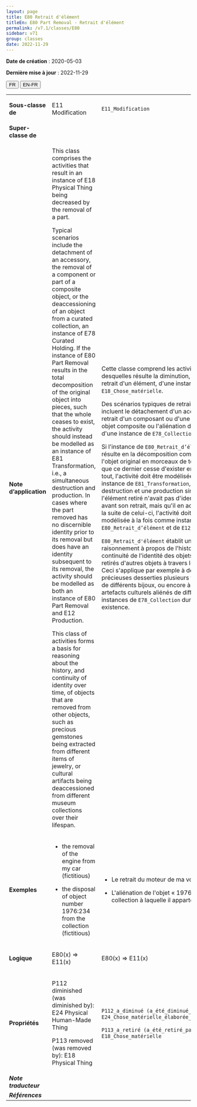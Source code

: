 ```yaml
---
layout: page
title: E80 Retrait d'élément
titleEn: E80 Part Removal - Retrait d'élément
permalink: /v7.1/classes/E80
sidebar: v71
group: classes
date: 2022-11-29
---
```


**Date de création** : 2020-05-03

**Dernière mise à jour** : 2022-11-29

<div class="lang-buttons">
  <button id="fr" class="activate">FR</button>
  <button id="en-fr">EN-FR</button>
</div>

<table>
				<tbody>
				<tr>
					<td><strong>Sous-classe de</strong></td>
					<td class="en"><p>E11 Modification</p>
							</td>
						<td><p><code class="language-plaintext highlighter-rouge">E11_Modification</code></p>
							</td>
						</tr>
					<tr>
					<td><strong>Super-classe de</strong></td>
					<td class="en"><p></p>
							</td>
						<td><p></p>
							</td>
						</tr>
					<tr>
					<td><strong>Note d’application</strong></td>
					<td class="en"><p>This class comprises the activities that result in an instance of E18 Physical Thing being decreased by the removal of a part.</p>
							<p></p>
							<p>Typical scenarios include the detachment of an accessory, the removal of a component or part of a composite object, or the deaccessioning of an object from a curated collection, an instance of E78 Curated Holding. If the instance of E80 Part Removal results in the total decomposition of the original object into pieces, such that the whole ceases to exist, the activity should instead be modelled as an instance of E81 Transformation, i.e., a simultaneous destruction and production. In cases where the part removed has no discernible identity prior to its removal but does have an identity subsequent to its removal, the activity should be modelled as both an instance of E80 Part Removal and E12 Production. </p>
							<p></p>
							<p>This class of activities forms a basis for reasoning about the history, and continuity of identity over time, of objects that are removed from other objects, such as precious gemstones being extracted from different items of jewelry, or cultural artifacts being deaccessioned from different museum collections over their lifespan.</p>
							</td>
						<td><p>Cette classe comprend les activités desquelles résulte la diminution, du fait du retrait d'un élément, d'une instance de <code class="language-plaintext highlighter-rouge">E18_Chose_matérielle</code>. </p>
							<p></p>
							<p>Des scénarios typiques de retrait d'élément incluent le détachement d'un accessoire, le retrait d'un composant ou d'une partie d'un objet composite ou l'aliénation d'un objet d'une instance de <code class="language-plaintext highlighter-rouge">E78_Collection</code>. </p>
							<p></p>
							<p>Si l'instance de <code class="language-plaintext highlighter-rouge">E80_Retrait_d’élément</code> résulte en la décomposition complète de l'objet original en morceaux de telle sorte que ce dernier cesse d'exister en tant que tout, l'activité doit être modélisée comme une instance de <code class="language-plaintext highlighter-rouge">E81_Transformation</code>, c.-à-d. une destruction et une production simultanées. Si l'élément retiré n'avait pas d'identité propre avant son retrait, mais qu'il en acquiert une à la suite de celui-ci, l'activité doit être modélisée à la fois comme instance de <code class="language-plaintext highlighter-rouge">E80_Retrait_d’élément</code> et de <code class="language-plaintext highlighter-rouge">E12_Production</code>. </p>
							<p></p>
							<p><code class="language-plaintext highlighter-rouge">E80_Retrait_d'élément</code> établit un cadre de raisonnement à propos de l'histoire et de la continuité de l'identité des objets qui sont retirés d'autres objets à travers le temps. Ceci s'applique par exemple à des pierres précieuses desserties plusieurs fois de suite de différents bijoux, ou encore à des artefacts culturels aliénés de différentes instances de <code class="language-plaintext highlighter-rouge">E78_Collection</code> durant leur existence. </p>
							</td>
						</tr>
					<tr>
					<td><strong>Exemples</strong></td>
					<td class="en"><ul><li><p>the removal of the engine from my car (fictitious)</p>
							</li>
									<li><p>the disposal of object number 1976:234 from the collection (fictitious)</p>
							</li></ul>
										</td>
						<td><ul><li><p>Le retrait du moteur de ma voiture (fictif)</p>
							</li>
									<li><p>L'aliénation de l'objet « 1976:234 » de la collection à laquelle il appartenait (fictif)</p>
							</li></ul>
										</td>
						</tr>
					<tr>
					<td><strong>Logique</strong></td>
					<td class="en"><p>E80(x) ⇒ E11(x)</p>
							</td>
						<td><p>E80(x) ⇒ E11(x)</p>
							</td>
						</tr>
					<tr>
					<td><strong>Propriétés</strong></td>
					<td class="en"><p>P112 diminished (was diminished by): E24 Physical Human-Made Thing</p>
							<p>P113 removed (was removed by): E18 Physical Thing</p>
							</td>
						<td><p><code class="language-plaintext highlighter-rouge">P112_a_diminué (a_été_diminué_par)</code> : <code class="language-plaintext highlighter-rouge">E24_Chose_matérielle_élaborée_par_l’humain</code></p>
							<p><code class="language-plaintext highlighter-rouge">P113_a_retiré (a_été_retiré_par)</code> : <code class="language-plaintext highlighter-rouge">E18_Chose_matérielle</code></p>
							</td>
						</tr>
					<tr>
					<td><strong><em>Note traducteur</em></strong></td>
					<td colspan="2"><p></p>
							</td>
						</tr>
					<tr>
					<td><strong><em>Références</em></strong></td>
					<td colspan="2"><p><em></em></p>
							</td>
						</tr>
					</tbody>
				</table>
				